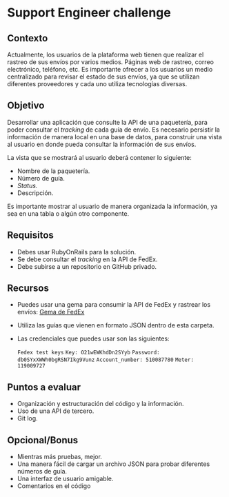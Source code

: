 # Support Engineer challenge

## Contexto

Actualmente, los usuarios de la plataforma web tienen que realizar el rastreo de sus envíos por varios medios. Páginas web de rastreo, correo electrónico, teléfono, etc. Es importante ofrecer a los usuarios un medio centralizado para revisar el estado de sus envíos, ya que se utilizan diferentes proveedores y cada uno utiliza tecnologías diversas.

## Objetivo

Desarrollar una aplicación que consulte la API de una paquetería, para poder consultar el _tracking_ de cada guía de envío. Es necesario persistir la información de manera local en una base de datos, para construir una vista al usuario en donde pueda consultar la información de sus envíos.

La vista que se mostrará al usuario deberá contener lo siguiente:
- Nombre de la paquetería.
- Número de guía.
- _Status._
- Descripción.

Es importante mostrar al usuario de manera organizada la información, ya sea en una tabla o algún otro componente.

## Requisitos

- Debes usar RubyOnRails para la solución.
- Se debe consultar el _tracking_ en la API de FedEx.
- Debe subirse a un repositorio en GitHub privado.

## Recursos
- Puedes usar una gema para consumir la API de FedEx y rastrear los envíos: [Gema de FedEx](https://github.com/jazminschroeder/fedex)
- Utiliza las guías que vienen en formato JSON dentro de esta carpeta.
- Las credenciales que puedes usar son las siguientes:

    ```Fedex test keys```
    ```Key: O21wEWKhdDn2SYyb```
    ```Password: db0SYxXWWh0bgRSN7Ikg9Vunz```
    ```Account_number: 510087780```
    ```Meter: 119009727```


## Puntos a evaluar

- Organización y estructuración del código y la información.
- Uso de una API de tercero.
- Git log.

## Opcional/Bonus

- Mientras más pruebas, mejor.
- Una manera fácil de cargar un archivo JSON para probar diferentes números de guía.
- Una interfaz de usuario amigable.
- Comentarios en el código
